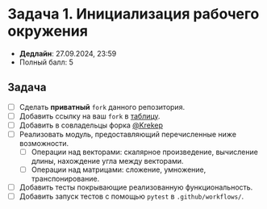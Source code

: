# Задача 1. Инициализация рабочего окружения

* **Дедлайн**: 27.09.2024, 23:59
* Полный балл: 5

## Задача

- [ ] Сделать **приватный** `fork` данного репозитория.
- [ ] Добавить ссылку на ваш `fork` в [таблицу](https://docs.google.com/spreadsheets/d/1h29GyiGds4PvkNSZqw_1VYGAAcFNKr0j-YzTJLWTHR4/edit?usp=sharing).
- [ ] Добавить в совладельцы форка [@Krekep](https://github.com/Krekep)
- [ ] Реализовать модуль, предоставляющий перечисленные ниже возможности.
  - [ ] Операции над векторами: скалярное произведение, вычисление длины, нахождение угла между векторами.
  - [ ] Операции над матрицами: сложение, умножение, транспонирование.
- [ ] Добавить тесты покрывающие реализованную функциональность.
- [ ] Добавить запуск тестов с помощью `pytest` в `.github/workflows/`.
